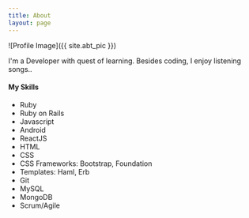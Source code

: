```yaml
---
title: About
layout: page
---
```

![Profile Image]({{ site.abt_pic }})


<p>I'm a Developer with quest of learning. Besides coding, I enjoy listening songs.. </p>

<h4>My Skills</h4>

<ul class="skill-list">
  <li>Ruby</li>
  <li>Ruby on Rails</li>
	<li>Javascript</li>
	<li>Android</li>
	<li>ReactJS</li>
	<li>HTML</li>
	<li>CSS</li>
	<li>CSS Frameworks: Bootstrap, Foundation</li>
	<li>Templates: Haml, Erb</li>
	<li>Git</li>
	<li>MySQL</li>
	<li>MongoDB</li>
	<li>Scrum/Agile</li>
</ul>
